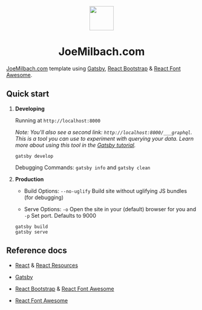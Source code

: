 <p align="center">
  <img src="http://joemilbach.com/images/icn/icon-64x64.png" width="64"><br/>
</p>
<h1 align="center">JoeMilbach.com</h1>

[JoeMilbach.com](http://joemilbach.com/) template using [Gatsby](https://www.gatsbyjs.org/), [React Bootstrap](https://react-bootstrap.github.io/) & [React Font Awesome](react-fontawesome).

## Quick start

1.  **Developing**

    Running at `http://localhost:8000`

    _Note: You'll also see a second link: _`http://localhost:8000/___graphql`_. This is a tool you can use to experiment with querying your data. Learn more about using this tool in the [Gatsby tutorial](https://www.gatsbyjs.org/tutorial/part-five/#introducing-graphiql)._

    ```shell
    gatsby develop
    ```

    Debugging Commands: `gatsby info` and `gatsby clean`

2.  **Production**

    - Build Options: `--no-uglify` Build site without uglifying JS bundles (for debugging)

    - Serve Options: `-o` Open the site in your (default) browser for you and `-p` Set port. Defaults to 9000

    ```shell
    gatsby build
    gatsby serve
    ```

## Reference docs

- [React](https://reactjs.org/) & [React Resources](https://reactresources.com/)

- [Gatsby](https://www.gatsbyjs.org/)

- [React Bootstrap](https://react-bootstrap.github.io/) & [React Font Awesome](react-fontawesome)

- [React Font Awesome](react-fontawesome)
